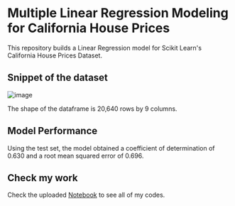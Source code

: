 # Multiple Linear Regression Modeling for California House Prices 
This repository builds a Linear Regression model for Scikit Learn's California House Prices Dataset. 

## Snippet of the dataset
![image](https://github.com/marvin-rubia/Multi-Linear-Regression-House-Prices/assets/140475770/2fd1a2e2-61c2-4e32-95b1-5bb75aa84a20)

The shape of the dataframe is 20,640 rows by 9 columns. 

## Model Performance 
Using the test set, the model obtained a coefficient of determination of 0.630 and a root mean squared error of 0.696. 


## Check my work
Check the uploaded [Notebook](https://github.com/marvin-rubia/Multi-Linear-Regression-House-Prices/blob/main/Multiple_Linear_Regression_with_California_House_Prices_Dataset_.ipynb) to see all of my codes. 
